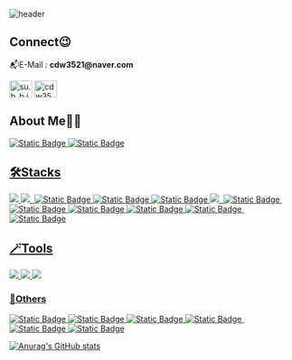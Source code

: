 ![header](https://capsule-render.vercel.app/api?type=waving&color=d2ebfc&animation=fadeIn&height=300&width=1024&section=header&text=Hi,%20I%27m%20Subin%F0%9F%99%82&fontColor=0eb4fc&fontAlignY=45&fontSize=80&desc=%EC%95%88%EB%85%95%ED%95%98%EC%84%B8%EC%9A%94,%20%EB%B0%B1%EC%97%94%EB%93%9C%20%EA%B0%9C%EB%B0%9C%EC%9E%90%EB%A5%BC%20%EA%BF%88%EA%BE%B8%EB%8A%94%20%EC%A1%B0%EC%88%98%EB%B9%88%EC%9E%85%EB%8B%88%EB%8B%A4!&descSize=20&descAlignY=65&descAlign=46)

<h2 align="left">Connect😉</h2>
<p align="left">
<p>📬E-Mail : <strong>cdw3521@naver.com</strong></p>
<a href="https://instagram.com/su.b_b.in_" target="blank"><img align="center" src="https://raw.githubusercontent.com/rahuldkjain/github-profile-readme-generator/master/src/images/icons/Social/instagram.svg" alt="su.b_b.in_" height="30" width="40" /></a>
<a href="https://discord.gg/cdw3521" target="blank"><img align="center" src="https://raw.githubusercontent.com/rahuldkjain/github-profile-readme-generator/master/src/images/icons/Social/discord.svg" alt="cdw3521" height="30" width="40" /></a>
</p>

<h2 align="left">About Me👩‍💻</h2>
<p align="left">
<a href="https://www.notion.so/10d114ec6444805a837ff96d376905ca" target="blank"><img alt="Static Badge" src="https://img.shields.io/badge/Notion-000000?style=flat-square&logo=notion&logoColor=white&link=https%3A%2F%2Fwww.notion.so%2FCoding-Test-Practice-f9fe56fb6cb34387b42d82fcd748ae9e">&nbsp<a href="https://velog.io/@cdw3521/posts" target="blank"><img alt="Static Badge" src="https://img.shields.io/badge/Velog-20C997?style=flat-square&logo=velog&logoColor=white&link=https%3A%2F%2Fvelog.io%2F%40cdw3521%2Fposts"></p>
<h2 align="left">🛠️Stacks</h2>
<p align="left"><img src="https://camo.githubusercontent.com/d209ef4e15e2e594853ab8425b9a884338d3f1b8d25efbaedcdd616a2bc918b8/68747470733a2f2f696d672e736869656c64732e696f2f62616467652f4a6176615363726970742d4637444631453f7374796c653d666c61742d737175617265266c6f676f3d4a617661536372697074266c6f676f436f6c6f723d7768697465" target="_blank" >&nbsp<img src="https://camo.githubusercontent.com/cd89bda42a76afc8c3f9229f3bc40dde1da883fc8eccb025682c99e9bf60360c/68747470733a2f2f696d672e736869656c64732e696f2f62616467652f4a6176612d3030373339363f7374796c653d666c61742d737175617265266c6f676f3d4a617661266c6f676f436f6c6f723d7768697465" target="_blank">&nbsp
<img alt="Static Badge" src="https://img.shields.io/badge/html5-E34F26?style=flat-square&logo=html5&logoColor=white">&nbsp<img alt="Static Badge" src="https://img.shields.io/badge/CSS-1572B6?style=flat-square&logo=css3&logoColor=white">&nbsp<img alt="Static Badge" src="https://img.shields.io/badge/mongoDB-47A248?style=flat-square&logo=mongodb&logoColor=white">&nbsp<img src="https://camo.githubusercontent.com/a4bec6acac0346481d8de167d0cbecba0d9a8e1b0a9f823a084770edced1796d/68747470733a2f2f696d672e736869656c64732e696f2f62616467652f4d7953514c2d3434373941313f7374796c653d666c61742d737175617265266c6f676f3d4d7953514c266c6f676f436f6c6f723d7768697465" target="_blank">
&nbsp<img alt="Static Badge" src="https://img.shields.io/badge/NodeJS-5FA04E?style=flat-square&logo=nodedotjs&logoColor=white">&nbsp<img alt="Static Badge" src="https://img.shields.io/badge/ExpressJS-000000?style=flat-square&logo=express&logoColor=white">&nbsp<img alt="Static Badge" src="https://img.shields.io/badge/Swagger-85EA2D?style=flat-square">&nbsp<img alt="Static Badge" src="https://img.shields.io/badge/AWS%20EC2-FF9900?style=flat-square&logo=amazonec2&logoColor=white">&nbsp<img alt="Static Badge" src="https://img.shields.io/badge/NGINX-009639?style=flat-square&logo=nginx&logoColor=white">&nbsp
<img alt="Static Badge" src="https://img.shields.io/badge/PM2-2B037A?style=flat-square&logo=pm2&logoColor=white">
</p>

<h2 align="left">🪄Tools</h2>
<p align="left"><img src="https://camo.githubusercontent.com/8126c2af0bb7f8c6142cebd6b32e99c73ebe0cc256e9a853ffd900bc8694bc8b/68747470733a2f2f696d672e736869656c64732e696f2f62616467652f56697375616c2053747564696f20436f64652d3030374143433f7374796c653d666c61742d737175617265266c6f676f3d56697375616c2053747564696f20436f6465266c6f676f436f6c6f723d7768697465" target="_blank">&nbsp<img src= "https://camo.githubusercontent.com/f77c3bb1770b897758d88fe7b250a0e522b7b2dad2952379ea763749707d1c45/68747470733a2f2f696d672e736869656c64732e696f2f62616467652f496e74656c6c694a20494445412d3030303030303f7374796c653d666c61742d737175617265266c6f676f3d496e74656c6c694a2049444541266c6f676f436f6c6f723d7768697465" target="_blank">&nbsp<img src="https://camo.githubusercontent.com/d74f1495bb9c260607d7e11804431e28809a49d2f4fd0ac426d6837db0b7c80f/68747470733a2f2f696d672e736869656c64732e696f2f62616467652f45636c69707365204944452d3243323235353f7374796c653d666c61742d737175617265266c6f676f3d45636c6970736520494445266c6f676f436f6c6f723d7768697465" target="_blank"></p>

<h3 align="left">🧸Others</h3>
<p align="left"><img alt="Static Badge" src="https://img.shields.io/badge/Figma-F24E1E?style=flat-square&logo=figma&logoColor=white">&nbsp<img alt="Static Badge" src="https://img.shields.io/badge/Postman-FF6C37?style=flat-square&logo=postman&logoColor=white">&nbsp<img alt="Static Badge" src="https://img.shields.io/badge/Linux-FCC624?style=flat-square&logo=linux&logoColor=black">&nbsp<img alt="Static Badge" src="https://img.shields.io/badge/Git-F05032?style=flat-square&logo=git&logoColor=white">&nbsp<img alt="Static Badge" src="https://img.shields.io/badge/GitLab-FC6D26?style=flat-square&logo=gitlab&logoColor=white">&nbsp<img alt="Static Badge" src="https://img.shields.io/badge/Discord-5865F2?style=flat-square&logo=discord&logoColor=white">

[![Anurag's GitHub stats](https://github-readme-stats.vercel.app/api?username=ssssubin)](https://github.com/anuraghazra/github-readme-stats)
